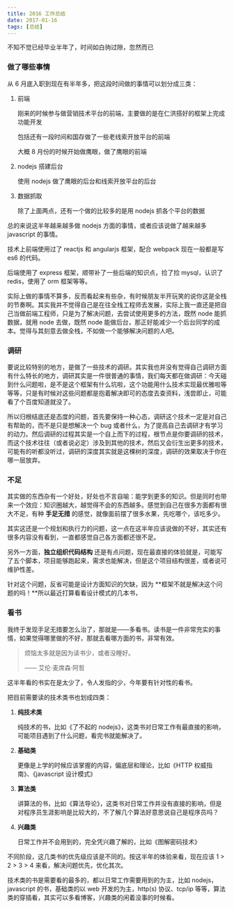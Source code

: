 ```yaml
---
title: 2016 工作总结
date: 2017-01-16
tags: [总结]
---
```


不知不觉已经毕业半年了，时间如白驹过隙，忽然而已

<!-- more -->

### 做了哪些事情

从 6 月底入职到现在有半年多，把这段时间做的事情可以划分成三类：

1. 前端

   刚来的时候参与做营销技术平台的前端，主要做的是在仁洪搭好的框架上完成功能开发

   包括还有一段时间和国存做了一些老线索开放平台的前端

   大概 8 月份的时候开始做鹰眼，做了鹰眼的前端

2. nodejs 搭建后台

   使用 nodejs 做了鹰眼的后台和线索开放平台的后台

3. 数据抓取

   除了上面两点，还有一个做的比较多的是用 nodejs 抓各个平台的数据

总的来说这半年越来越多做 nodejs 方面的事情，或者应该说做了越来越多 javascript 的事情。

技术上前端使用过了 reactjs 和 angularjs 框架，配合 webpack 现在一般都是写 es6 的代码。

后端使用了 express 框架，顺带补了一些后端的知识点，捡了捡 mysql，认识了 redis，使用了 orm 框架等等。

实际上做的事情不算多，反而看起来有些杂，有时候朋友半开玩笑的说你这是全栈的节奏啊。其实我并不觉得自己是在往全栈工程师去发展，实际上我一直还是把自己当做前端工程师，只是为了解决问题，去尝试使用更多的方法，既然 node 能抓数据，就用 node 去做，既然 node 能做后台，那正好能减少一个后台同学的成本。觉得与其刻意去做全栈，不如做一个能够解决问题的人吧。

### 调研

要说比较特别的地方，是做了一些技术的调研。其实我也并没有觉得自己调研方面有什么特长的地方，调研其实是一件很普通的事情，我们每天都在做调研：今天碰到什么问题啦，是不是这个框架有什么坑啦，这个功能用什么技术实现最优雅啦等等等，只是有时候对这些问题都是抱着解决即可的态度去查资料，浅尝即止，可能看了个百度知道就没了。

所以归根结底还是态度的问题，首先要保持一种心态，调研这个技术一定是对自己有帮助的，而不是只是想解决一个 bug 或者什么，为了提高自己去调研才有学习的动力。然后调研的过程其实是一个自上而下的过程，根节点是你要调研的技术， 而这个技术往往（或者说必定）涉及到其他的技术，然后又会衍生出更多的技术，可能有的听都没听过，调研的深度其实就是这棵树的深度，调研的效果取决于你在哪一层放弃。

### 不足

其实做的东西杂有一个好处，好处也不言自喻：能学到更多的知识。但是同时也带来一个效应：知识圈越大，越觉得不会的东西越多。感觉到自己在很多方面都有很大不足，有种 **手足无措** 的感觉，就像面前摆了很多水果，先吃哪个，该吃多少。

其实这还是一个规划和执行力的问题，这一点在这半年应该说做的不好，其实还有很多内容没有看到，一直都感觉自己各方面都还很不足。

另外一方面，**独立组织代码结构** 还是有点问题，现在最直接的体验就是，可能写了五个脚本，项目能够跑起来，需求也能解决，但是这个项目结构很差，或者说可维护性差。

针对这个问题，反省可能是设计方面知识的欠缺，因为 **框架不就是解决这个问题的吗！**所以最近打算看看设计模式的几本书，

### 看书

我终于发现手足无措要怎么治了，那就是——多看书。读书是一件非常充实的事情，如果觉得哪里做的不好，那就去看哪方面的书，非常有效。

> 烦恼太多就是因为读书少，或者没睡好。
>
> —— 艾伦·麦席森·阿哲

这半年看的书实在是太少了，令人发指的少，今年要有针对性的看书。

把目前需要读的技术类书也划成四类：

1. **纯技术类**

   纯技术的书，比如《了不起的 nodejs》，这类书对日常工作有最直接的影响，可能项目遇到了什么问题，看完书就能解决了。

2. **基础类**

   更像是上学的时候应该掌握的内容，偏底层和理论，比如《HTTP 权威指南》、《javascript 设计模式》

3. **算法类**

   讲算法的书，比如《算法导论》，这类书对日常工作并没有直接的影响，但是对程序员生涯影响是比较大的，不了解几个算法好意思说自己是程序员吗？

4. **兴趣类**

   日常工作并不会用到的，完全凭兴趣了解的，比如《图解密码技术》

不同阶段，这几类书的优先级应该是不同的。按这半年的体验来看，现在应该 1 > 2 > 3 > 4 来看，解决问题优先，优化其次。

技术类的书是需要看的最多的，都以日常工作需要用到的为主，比如 nodejs，javascript 的书，基础类的以 web 开发的为主，http(s) 协议、tcp/ip 等等，算法类的穿插看，其实可以多看博客，兴趣类的闲着没事的时候看。